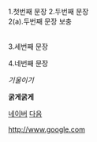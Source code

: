1.첫번째 문장
2.두번째 문장  
2(a).두번째 문장 보충


</br>
3.세번째 문장

4.네번째 문장

*기울이기*

**굵게굵게**

[다음]:http://www.daum.net "다음"
[네이버]:http://www.naver.com "네이버"

[네이버][네이버] [다음][다음]

<http://www.google.com>
